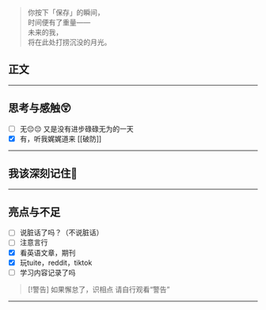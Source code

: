 > 你按下「保存」的瞬间，  
> 时间便有了重量——  
> 未来的我，  
> 将在此处打捞沉没的月光。  

## 正文



---
## 思考与感触😲
- [ ] 无😔😔
 又是没有进步碌碌无为的一天
- [x] 有，听我娓娓道来
[[破防]]

---
## 我该深刻记住🦊


---
## 亮点与不足
- [ ] 说脏话了吗？（不说脏话）
- [ ] 注意言行
- [x] 看英语文章，期刊
- [x] 玩tuite，reddit，tiktok
- [ ] 学习内容记录了吗

> [!警告]
> 如果懈怠了，识相点
> 请自行观看“警告”

---



